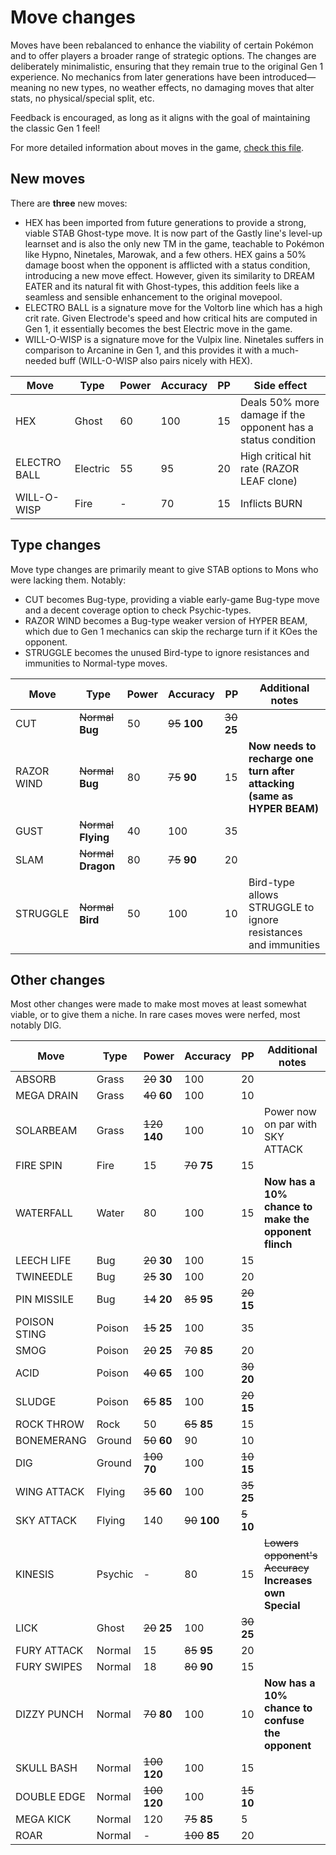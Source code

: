 # Move changes

Moves have been rebalanced to enhance the viability of certain Pokémon and to offer players a broader range of strategic options. The changes are deliberately minimalistic, ensuring that they remain true to the original Gen 1 experience. No mechanics from later generations have been introduced—meaning no new types, no weather effects, no damaging moves that alter stats, no physical/special split, etc.

Feedback is encouraged, as long as it aligns with the goal of maintaining the classic Gen 1 feel!

For more detailed information about moves in the game, [check this file](../data/moves/moves.asm).


## New moves

There are **three** new moves:
- HEX has been imported from future generations to provide a strong, viable STAB Ghost-type move. It is now part of the Gastly line's level-up learnset and is also the only new TM in the game, teachable to Pokémon like Hypno, Ninetales, Marowak, and a few others. HEX gains a 50% damage boost when the opponent is afflicted with a status condition, introducing a new move effect. However, given its similarity to DREAM EATER and its natural fit with Ghost-types, this addition feels like a seamless and sensible enhancement to the original movepool.
- ELECTRO BALL is a signature move for the Voltorb line which has a high crit rate. Given Electrode's speed and how critical hits are computed in Gen 1, it essentially becomes the best Electric move in the game.
- WILL-O-WISP is a signature move for the Vulpix line. Ninetales suffers in comparison to Arcanine in Gen 1, and this provides it with a much-needed buff (WILL-O-WISP also pairs nicely with HEX).

| Move         | Type     | Power | Accuracy | PP | Side effect                                                    |
|--------------|----------|-------|----------|----|----------------------------------------------------------------|
| HEX          | Ghost    | 60    | 100      | 15 | Deals 50% more damage if the opponent has a status condition   |
| ELECTRO BALL | Electric | 55    | 95       | 20 | High critical hit rate (RAZOR LEAF clone)                      |
| WILL-O-WISP  | Fire     | -     | 70       | 15 | Inflicts BURN                                                  |


## Type changes

Move type changes are primarily meant to give STAB options to Mons who were lacking them. Notably:
- CUT becomes Bug-type, providing a viable early-game Bug-type move and a decent coverage option to check Psychic-types.
- RAZOR WIND becomes a Bug-type weaker version of HYPER BEAM, which due to Gen 1 mechanics can skip the recharge turn if it KOes the opponent.
- STRUGGLE becomes the unused Bird-type to ignore resistances and immunities to Normal-type moves.


| Move         | Type                  | Power | Accuracy       | PP | Additional notes                                                            |
|--------------|-----------------------|-------|----------------|----|-----------------------------------------------------------------------------|
| CUT          | ~~Normal~~ **Bug**    | 50    | ~~95~~ **100** | ~~30~~ **25** |                                                                  |
| RAZOR WIND   | ~~Normal~~ **Bug**    | 80    | ~~75~~ **90**  | 15 | **Now needs to recharge one turn after attacking (same as HYPER BEAM)**     |
| GUST         | ~~Normal~~ **Flying** | 40    | 100            | 35 |                                                                             |
| SLAM         | ~~Normal~~ **Dragon** | 80    | ~~75~~ **90**  | 20 |                                                                             |
| STRUGGLE     | ~~Normal~~ **Bird**   | 50    | 100            | 10 | Bird-type allows STRUGGLE to ignore resistances and immunities              |


## Other changes

Most other changes were made to make most moves at least somewhat viable, or to give them a niche.
In rare cases moves were nerfed, most notably DIG.


| Move         | Type     | Power            | Accuracy       | PP            | Additional notes                                               |
|--------------|----------|------------------|----------------|---------------|----------------------------------------------------------------|
| ABSORB       | Grass    | ~~20~~ **30**    | 100            | 20            |                                                                |
| MEGA DRAIN   | Grass    | ~~40~~ **60**    | 100            | 10            |                                                                |
| SOLARBEAM    | Grass    | ~~120~~ **140**  | 100            | 10            | Power now on par with SKY ATTACK                               |
| FIRE SPIN    | Fire     | 15               | ~~70~~ **75**  | 15            |                                                                |
| WATERFALL    | Water    | 80               | 100            | 15            | **Now has a 10% chance to make the opponent flinch**           |
| LEECH LIFE   | Bug      | ~~20~~ **30**    | 100            | 15            |                                                                |
| TWINEEDLE    | Bug      | ~~25~~ **30**    | 100            | 20            |                                                                |
| PIN MISSILE  | Bug      | ~~14~~ **20**    | ~~85~~ **95**  | ~~20~~ **15** |                                                                |
| POISON STING | Poison   | ~~15~~ **25**    | 100            | 35            |                                                                |
| SMOG         | Poison   | ~~20~~ **25**    | ~~70~~ **85**  | 20            |                                                                |
| ACID         | Poison   | ~~40~~ **65**    | 100            | ~~30~~ **20** |                                                                |
| SLUDGE       | Poison   | ~~65~~ **85**    | 100            | ~~20~~ **15** |                                                                |
| ROCK THROW   | Rock     | 50               | ~~65~~ **85**  | 15            |                                                                |
| BONEMERANG   | Ground   | ~~50~~ **60**    | 90             | 10            |                                                                |
| DIG          | Ground   | ~~100~~ **70**   | 100            | ~~10~~ **15** |                                                                |
| WING ATTACK  | Flying   | ~~35~~ **60**    | 100            | ~~35~~ **25** |                                                                |
| SKY ATTACK   | Flying   | 140              | ~~90~~ **100** | ~~5~~ **10**  |                                                                |
| KINESIS      | Psychic  | -                | 80             | 15            | ~~Lowers opponent's Accuracy~~ **Increases own Special**       |
| LICK         | Ghost    | ~~20~~ **25**    | 100            | ~~30~~ **25** |                                                                |
| FURY ATTACK  | Normal   | 15               | ~~85~~ **95**  | 20            |                                                                |
| FURY SWIPES  | Normal   | 18               | ~~80~~ **90**  | 15            |                                                                |
| DIZZY PUNCH  | Normal   | ~~70~~ **80**    | 100            | 10            | **Now has a 10% chance to confuse the opponent**               |
| SKULL BASH   | Normal   | ~~100~~ **120**  | 100            | 15            |                                                                |
| DOUBLE EDGE  | Normal   | ~~100~~ **120**  | 100            | ~~15~~ **10** |                                                                |
| MEGA KICK    | Normal   | 120              | ~~75~~ **85**  | 5             |                                                                |
| ROAR         | Normal   | -                | ~~100~~ **85** | 20            |                                                                |















